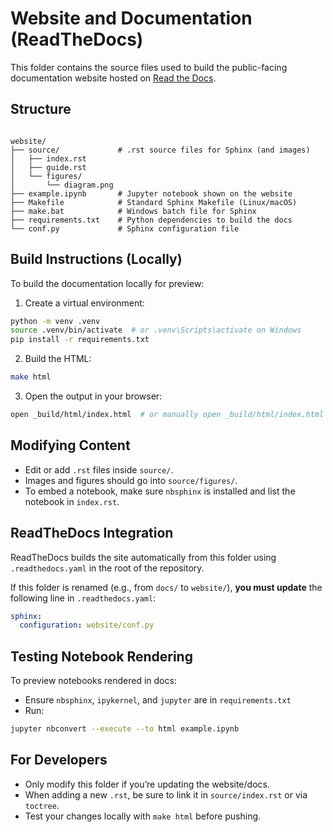 # Website and Documentation (ReadTheDocs)

This folder contains the source files used to build the public-facing documentation website hosted on [Read the Docs](https://readthedocs.org/).

## Structure

```

website/
├── source/             # .rst source files for Sphinx (and images)
│   ├── index.rst
│   ├── guide.rst
│   └── figures/
│       └── diagram.png
├── example.ipynb       # Jupyter notebook shown on the website
├── Makefile            # Standard Sphinx Makefile (Linux/macOS)
├── make.bat            # Windows batch file for Sphinx
├── requirements.txt    # Python dependencies to build the docs
└── conf.py             # Sphinx configuration file

````

## Build Instructions (Locally)

To build the documentation locally for preview:

1. Create a virtual environment:

```bash
python -m venv .venv
source .venv/bin/activate  # or .venv\Scripts\activate on Windows
pip install -r requirements.txt
````

2. Build the HTML:

```bash
make html
```

3. Open the output in your browser:

```bash
open _build/html/index.html  # or manually open _build/html/index.html
```

## Modifying Content

* Edit or add `.rst` files inside `source/`.
* Images and figures should go into `source/figures/`.
* To embed a notebook, make sure `nbsphinx` is installed and list the notebook in `index.rst`.

## ReadTheDocs Integration

ReadTheDocs builds the site automatically from this folder using `.readthedocs.yaml` in the root of the repository.

If this folder is renamed (e.g., from `docs/` to `website/`), **you must update** the following line in `.readthedocs.yaml`:

```yaml
sphinx:
  configuration: website/conf.py
```

## Testing Notebook Rendering

To preview notebooks rendered in docs:

* Ensure `nbsphinx`, `ipykernel`, and `jupyter` are in `requirements.txt`
* Run:

```bash
jupyter nbconvert --execute --to html example.ipynb
```

## For Developers

* Only modify this folder if you’re updating the website/docs.
* When adding a new `.rst`, be sure to link it in `source/index.rst` or via `toctree`.
* Test your changes locally with `make html` before pushing.

